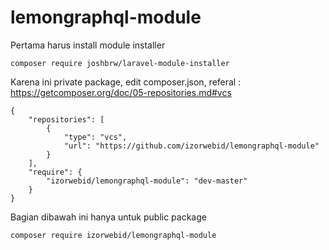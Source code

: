 # lemongraphql-module

Pertama harus install module installer

```composer require joshbrw/laravel-module-installer```

Karena ini private package, edit composer.json, referal : https://getcomposer.org/doc/05-repositories.md#vcs
```
{
    "repositories": [
        {
            "type": "vcs",
            "url": "https://github.com/izorwebid/lemongraphql-module"
        }
    ],
    "require": {
        "izorwebid/lemongraphql-module": "dev-master"
    }
}
```

Bagian dibawah ini hanya untuk public package

```composer require izorwebid/lemongraphql-module```
